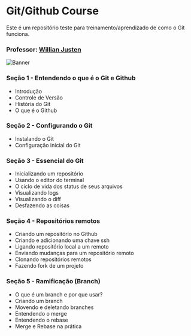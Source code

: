 # Git/Github Course
Este é um repositório teste para treinamento/aprendizado de como o Git funciona.

### Professor: [Willian Justen](https://github.com/willianjusten)

![Banner](/img/banner-git-e-githubjpg)

### Seção 1 - Entendendo o que é o Git e Github ###
* Introdução
* Controle de Versão
* História do Git
* O que é o Github

### Seção 2 - Configurando o Git ###
* Instalando o Git
* Configuração inicial do Git

### Seção 3 - Essencial do Git ###
* Inicializando um repositório
* Usando o editor do terminal
* O ciclo de vida dos status de seus arquivos
* Visualizando logs
* Visualizando o diff
* Desfazendo as coisas

### Seção 4 - Repositórios remotos ###
* Criando um repositório no Github
* Criando e adicionando uma chave ssh
* Ligando repositório local a um remoto
* Enviando mudanças para um repositório remoto
* Clonando repositórios remotos
* Fazendo fork de um projeto

### Seção 5 - Ramificação (Branch) ###
* O que é um branch e por que usar?
* Criando um branch
* Movendo e deletando branches
* Entendendo o merge
* Entendendo o rebase
* Merge e Rebase na prática
